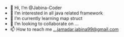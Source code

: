 - 👋 Hi, I’m @Jabina-Coder
- 👀 I’m interested in all java related framework
- 🌱 I’m currently learning map struct
- 💞️ I’m looking to collaborate on ...
- 📫 How to reach me ...jamadar.jabina99@gmail.com

<!---
Jabina-Coder/Jabina-Coder is a ✨ special ✨ repository because its `README.md` (this file) appears on your GitHub profile.
You can click the Preview link to take a look at your changes.
--->
